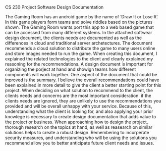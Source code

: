 CS 230 Project Software Design Documentation 

The Gaming Room has an android game by the name of ‘Draw It or Lose It’. In this game players form teams and solve riddles based on the pictures shown. The Gaming Room wants port this app to a web based game that can be accessed from many different systems. In the attached softwear design document, the clients needs are documented as well as the differences in cloud and traditional server archetectures. The document recommends a cloud solution to distribute the game to many users online and store images needed to run the game. When creating this document, I explained the related technologies to the client and clearly explained my reasoning for the recommendations. A design document is important for organizing the porject at hand and showign teams how different components will work together. One aspect of the document that could be inproved is the summary. I believe the overall recommendations could have been explained in more detail to give the client a better starting point for this project. When deciding on what solution to recommend to the client, the clients needs and concerns are the most important consideration. if the clients needs are ignored, they are unlikely to use the recommendations you provided and will be overall unhappy with your service. Because of this, understanding what the client is looking for, and also applying your prior knowlege is necessary to create design documentation that adds value to the project or business. When approaching how to design the project, thorough research on the topics at hand, as well as reasearch on similar solutions helps to create a robust design. Remembering to incorperate security measures, and understanding who will be using the solutions you recommend allow you to better anticipate future client needs and issues. 
